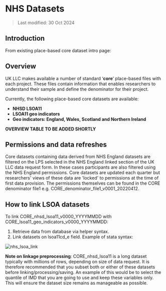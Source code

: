 # NHS Datasets

>Last modified: 30 Oct 2024

## Introduction  


From existing place-based core dataset intro page:


## Overview
UK LLC makes available a number of standard ‘**core**’ place-based files with each project. These files contain information that enables researchers to understand their sample and define the denominator for their project. 

Currently, the following place-based core datasets are available:

* **NHSD LSOA11**
* **LSOA11 geo indicators**
* **Geo indicators: England, Wales, Scotland and Northern Ireland**

**OVERVIEW TABLE TO BE ADDED SHORTLY** 

## Permissions and data refreshes
Core datasets containing data derived from NHS England datasets are filtered on the LPS selected in the NHS England linked section of the UK LLC data request form. In these cases participants are also filtered using the NHS England permissions. Core datasets are updated each quarter but researchers' views of these data are 'locked' to permissions at the time of first data provision. The permissions themselves can be found in the CORE denominator file1 e.g. CORE_denominator_file1_v0001_20220412.

## How to link LSOA datasets

To link CORE_nhsd_lsoa11_v0000_YYYYMMDD with CORE_lsoa11_geo_indicators_v0000_YYYYMMDD:
1.	Retrieve data from database via helper syntax.
2.	Link datasets on lsoa11cd_e field. Example of stata syntax:

![nhs_lsoa_link](nhs_lsoa_link.png)

**Note on linkage preprocessing**:
CORE_nhsd_lsoa11 is a long dataset typically with millions of rows, depending on size of data request. It is therefore recommended that you subset both or either of these datasets before linking/processing/saving. An example of this would be to select the quantile of IMD that you are going to use and keep these variables only. This will ensure the dataset size remains as manageable as possible.
</details>